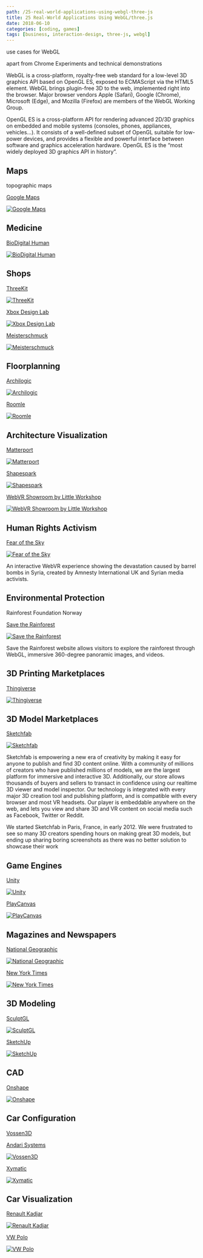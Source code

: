 ```yaml
---
path: /25-real-world-applications-using-webgl-three-js
title: 25 Real-World Applications Using WebGL/three.js
date: 2018-06-10
categories: [coding, games]
tags: [business, interaction-design, three-js, webgl]
---
```


use cases for WebGL

apart from Chrome Experiments and technical demonstrations

WebGL is a cross-platform, royalty-free web standard for a low-level 3D graphics API based on OpenGL ES, exposed to ECMAScript via the HTML5 <canvas> element. 
WebGL brings plugin-free 3D to the web, implemented right into the browser. Major browser vendors Apple (Safari), Google (Chrome), Microsoft (Edge), and Mozilla (Firefox) are members of the WebGL Working Group.

OpenGL ES is a cross-platform API for rendering advanced 2D/3D graphics on embedded and mobile systems (consoles, phones, appliances, vehicles…). 
It consists of a well-defined subset of OpenGL suitable for low-power devices, and provides a flexible and powerful interface between software and graphics acceleration hardware.
OpenGL ES is the “most widely deployed 3D graphics API in history”.

## Maps

topographic maps

[Google Maps](https://goo.gl/maps/1Q1YxF4zckJ2)

[![Google Maps](/images/webgl-examples/google-maps.jpg)](https://goo.gl/maps/1Q1YxF4zckJ2)

## Medicine

[BioDigital Human](https://www.biodigital.com/)

[![BioDigital Human](/images/webgl-examples/biodigital-human.jpg)](https://www.biodigital.com/)

## Shops

[ThreeKit](https://threekit.com/)

[![ThreeKit](/images/webgl-examples/threekit.jpg)](https://threekit.com/)

[Xbox Design Lab](https://xboxdesignlab.xbox.com/en-US/customize)

[![Xbox Design Lab](/images/webgl-examples/xbox.jpg)](https://xboxdesignlab.xbox.com/en-US/customize)

[Meisterschmuck](https://www.meisterschmuck.de/shop/trauringe/)

[![Meisterschmuck](/images/webgl-examples/meisterschmuck.jpg)](https://www.meisterschmuck.de/shop/trauringe/)

## Floorplanning

[Archilogic](https://spaces.archilogic.com/)

[![Archilogic](/images/webgl-examples/archilogic.jpg)](https://spaces.archilogic.com/)

[Roomle](https://www.roomle.com/en/floorplanner)

[![Roomle](/images/webgl-examples/roomle.jpg)](https://www.roomle.com/en/floorplanner)

## Architecture Visualization

[Matterport](https://matterport.com/)

[![Matterport](/images/webgl-examples/matterport.jpg)](https://matterport.com/)

[Shapespark](https://www.shapespark.com/)

[![Shapespark](/images/webgl-examples/shapespark.jpg)](https://www.shapespark.com/)

[WebVR Showroom by Little Workshop](http://showroom.littleworkshop.fr/)

[![WebVR Showroom by Little Workshop](/images/webgl-examples/little-workshop.jpg)](http://showroom.littleworkshop.fr/)

## Human Rights Activism

[Fear of the Sky](http://www.360syria.com/)

[![Fear of the Sky](/images/webgl-examples/amnesty-international.jpg)](http://www.360syria.com/)

An interactive WebVR experience showing the devastation caused by barrel bombs in Syria, created by Amnesty International UK and Syrian media activists.

## Environmental Protection 

Rainforest Foundation Norway

[Save the Rainforest](http://rainforest.arkivert.no/)

[![Save the Rainforest](/images/webgl-examples/regnskogfondet.jpg)](http://rainforest.arkivert.no/)

Save the Rainforest website allows visitors to explore the rainforest through WebGL, immersive 360-degree panoramic images, and videos.

## 3D Printing Marketplaces

[Thingiverse](https://www.thingiverse.com/)

[![Thingiverse](/images/webgl-examples/thingiverse.jpg)](https://www.thingiverse.com/)

## 3D Model Marketplaces

[Sketchfab](https://sketchfab.com/)

[![Sketchfab](/images/webgl-examples/sketchfab.jpg)](https://sketchfab.com/)

Sketchfab is empowering a new era of creativity by making it easy for anyone to publish and find 3D content online. With a community of millions of creators who have published millions of models, we are the largest platform for immersive and interactive 3D. Additionally, our store allows thousands of buyers and sellers to transact in confidence using our realtime 3D viewer and model inspector. 
Our technology is integrated with every major 3D creation tool and publishing platform, and is compatible with every browser and most VR headsets. Our player is embeddable anywhere on the web, and lets you view and share 3D and VR content on social media such as Facebook, Twitter or Reddit.

We started Sketchfab in Paris, France, in early 2012. We were frustrated to see so many 3D creators spending hours on making great 3D models, but ending up sharing boring screenshots as there was no better solution to showcase their work

## Game Engines

[Unity](https://beta.unity3d.com/jonas/AngryBots/)

[![Unity](/images/webgl-examples/unity.jpg)](https://beta.unity3d.com/jonas/AngryBots/)

[PlayCanvas](https://playcanvas.com/)

[![PlayCanvas](/images/webgl-examples/playcanvas.jpg)](https://robostorm.io/)

## Magazines and Newspapers

[National Geographic](https://www.nationalgeographic.com/magazine/2017/06/nodosaur-3d-interactive-dinosaur-fossil/)

[![National Geographic](/images/webgl-examples/national-geographic.jpg)](https://www.nationalgeographic.com/magazine/2017/06/nodosaur-3d-interactive-dinosaur-fossil/)

[New York Times](https://www.nytimes.com/interactive/2015/01/09/sports/the-dawn-wall-el-capitan.html)

[![New York Times](/images/webgl-examples/new-york-times.jpg)](https://www.nytimes.com/interactive/2015/01/09/sports/the-dawn-wall-el-capitan.html)

## 3D Modeling

[SculptGL](https://stephaneginier.com/sculptgl/)

[![SculptGL](/images/webgl-examples/sculptgl.jpg)](https://stephaneginier.com/sculptgl/)

[SketchUp](https://app.sketchup.com/app?hl=en)

[![SketchUp](/images/webgl-examples/sketchup.jpg)](https://app.sketchup.com/app?hl=en)

## CAD

[Onshape](https://www.onshape.com/)

[![Onshape](/images/webgl-examples/onshape.jpg)](https://www.onshape.com/)

## Car Configuration

[Vossen3D](http://vossen3d.com/)

[Andari Systems](http://realism.andarisystems.com/)

[![Vossen3D](/images/webgl-examples/andari-systems-vossen-3d.jpg)](http://vossen3d.com/)

[Xymatic](http://experiences.xymatic.com/car/)

[![Xymatic](/images/webgl-examples/xymatic-bmw.jpg)](http://experiences.xymatic.com/car/)

## Car Visualization

[Renault Kadjar](http://kadjar-vr.littleworkshop.fr/)

[![Renault Kadjar](/images/webgl-examples/renault-kadjar.jpg)](http://kadjar-vr.littleworkshop.fr/)

[VW Polo](https://partner.viscircle.com/VWPolo/)

[![VW Polo](/images/webgl-examples/vw-polo.jpg)](https://partner.viscircle.com/VWPolo/)
